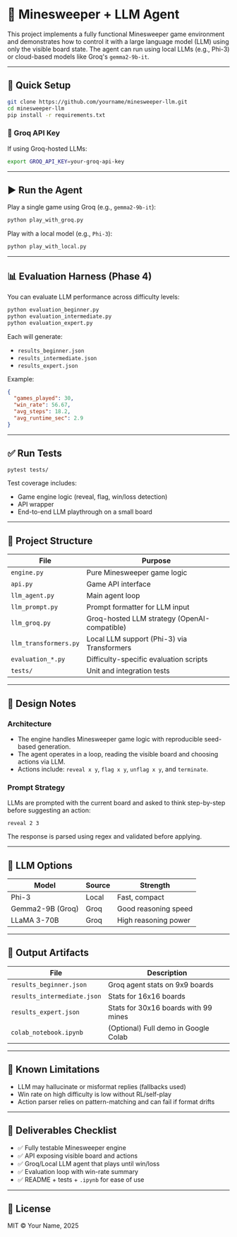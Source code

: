 # 🧠 Minesweeper + LLM Agent

This project implements a fully functional Minesweeper game environment and demonstrates how to control it with a large language model (LLM) using only the visible board state. The agent can run using local LLMs (e.g., Phi-3) or cloud-based models like Groq's `gemma2-9b-it`.

---

## 🚀 Quick Setup

```bash
git clone https://github.com/yourname/minesweeper-llm.git
cd minesweeper-llm
pip install -r requirements.txt
```

### 🔐 Groq API Key

If using Groq-hosted LLMs:

```bash
export GROQ_API_KEY=your-groq-api-key
```

---

## ▶️ Run the Agent

Play a single game using Groq (e.g., `gemma2-9b-it`):

```bash
python play_with_groq.py
```

Play with a local model (e.g., `Phi-3`):

```bash
python play_with_local.py
```

---

## 📊 Evaluation Harness (Phase 4)

You can evaluate LLM performance across difficulty levels:

```bash
python evaluation_beginner.py
python evaluation_intermediate.py
python evaluation_expert.py
```

Each will generate:
- `results_beginner.json`
- `results_intermediate.json`
- `results_expert.json`

Example:
```json
{
  "games_played": 30,
  "win_rate": 56.67,
  "avg_steps": 18.2,
  "avg_runtime_sec": 2.9
}
```

---

## ✅ Run Tests

```bash
pytest tests/
```

Test coverage includes:
- Game engine logic (reveal, flag, win/loss detection)
- API wrapper
- End-to-end LLM playthrough on a small board

---

## 🧱 Project Structure

| File                     | Purpose                                  |
|--------------------------|------------------------------------------|
| `engine.py`              | Pure Minesweeper game logic              |
| `api.py`                 | Game API interface                       |
| `llm_agent.py`           | Main agent loop                          |
| `llm_prompt.py`          | Prompt formatter for LLM input           |
| `llm_groq.py`            | Groq-hosted LLM strategy (OpenAI-compatible) |
| `llm_transformers.py`    | Local LLM support (Phi-3) via Transformers |
| `evaluation_*.py`        | Difficulty-specific evaluation scripts   |
| `tests/`                 | Unit and integration tests               |

---

## 🧠 Design Notes

### Architecture
- The engine handles Minesweeper game logic with reproducible seed-based generation.
- The agent operates in a loop, reading the visible board and choosing actions via LLM.
- Actions include: `reveal x y`, `flag x y`, `unflag x y`, and `terminate`.

### Prompt Strategy
LLMs are prompted with the current board and asked to think step-by-step before suggesting an action:
```
reveal 2 3
```

The response is parsed using regex and validated before applying.

---

## 🧠 LLM Options

| Model           | Source | Strength            |
|------------------|--------|---------------------|
| Phi-3            | Local  | Fast, compact       |
| Gemma2-9B (Groq) | Groq   | Good reasoning speed |
| LLaMA 3-70B      | Groq   | High reasoning power |

---

## 📁 Output Artifacts

| File                   | Description                            |
|------------------------|----------------------------------------|
| `results_beginner.json`     | Groq agent stats on 9x9 boards         |
| `results_intermediate.json` | Stats for 16x16 boards                |
| `results_expert.json`       | Stats for 30x16 boards with 99 mines  |
| `colab_notebook.ipynb`      | (Optional) Full demo in Google Colab  |

---

## 📌 Known Limitations

- LLM may hallucinate or misformat replies (fallbacks used)
- Win rate on high difficulty is low without RL/self-play
- Action parser relies on pattern-matching and can fail if format drifts

---

## 🎉 Deliverables Checklist

- ✅ Fully testable Minesweeper engine
- ✅ API exposing visible board and actions
- ✅ Groq/Local LLM agent that plays until win/loss
- ✅ Evaluation loop with win-rate summary
- ✅ README + tests + `.ipynb` for ease of use

---

## 📄 License

MIT © Your Name, 2025
